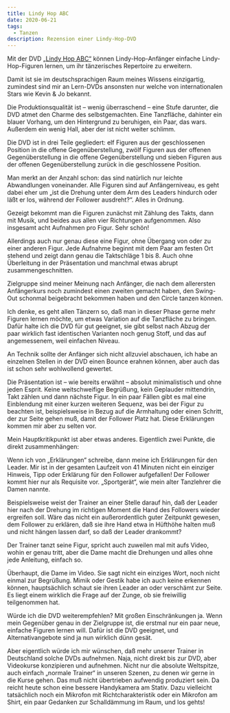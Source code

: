 ```yaml
---
title: Lindy Hop ABC
date: 2020-06-21
tags:
  - Tanzen
description: Rezension einer Lindy-Hop-DVD
---
```

Mit der DVD [„Lindy Hop ABC“](https://2020.dietanzfabrik.de/?p=535) können Lindy-Hop-Anfänger einfache Lindy-Hop-Figuren lernen, um ihr tänzerisches Repertoire zu erweitern.

Damit ist sie im deutschsprachigen Raum meines Wissens einzigartig, zumindest sind mir an Lern-DVDs ansonsten nur welche von internationalen Stars wie Kevin & Jo bekannt.

Die Produktionsqualität ist – wenig überraschend – eine Stufe darunter, die DVD atmet den Charme des selbstgemachten. Eine Tanzfläche, dahinter ein blauer Vorhang, um den Hintergrund zu beruhigen, ein Paar, das wars. Außerdem ein wenig Hall, aber der ist nicht weiter schlimm.

Die DVD ist in drei Teile gegliedert: elf Figuren aus der geschlossenen Position in die offene Gegenüberstellung, zwölf Figuren aus der offenen Gegenüberstellung in die offene Gegenüberstellung und sieben Figuren aus der offenen Gegenüberstellung zurück in die geschlossene Position.

Man merkt an der Anzahl schon: das sind natürlich nur leichte Abwandlungen voneinander. Alle Figuren sind auf Anfängerniveau, es geht dabei eher um „ist die Drehung unter dem Arm des Leaders hindurch oder läßt er los, während der Follower ausdreht?“. Alles in Ordnung.

Gezeigt bekommt man die Figuren zunächst mit Zählung des Takts, dann mit Musik, und beides aus allen vier Richtungen aufgenommen. Also insgesamt acht Aufnahmen pro Figur. Sehr schön!

Allerdings auch nur genau diese eine Figur, ohne Übergang von oder zu einer anderen Figur. Jede Aufnahme beginnt mit dem Paar am festen Ort stehend und zeigt dann genau die Taktschläge 1 bis 8. Auch ohne Überleitung in der Präsentation und manchmal etwas abrupt zusammengeschnitten.

Zielgruppe sind meiner Meinung nach Anfänger, die nach dem allerersten Anfängerkurs noch zumindest einen zweiten gemacht haben, den Swing-Out schonmal beigebracht bekommen haben und den Circle tanzen können.

Ich denke, es geht allen Tänzern so, daß man in dieser Phase gerne mehr Figuren lernen möchte, um etwas Variation auf die Tanzfläche zu bringen. Dafür halte ich die DVD für gut geeignet, sie gibt selbst nach Abzug der paar wirklich fast identischen Varianten noch genug Stoff, und das auf angemessenem, weil einfachen Niveau.

An Technik sollte der Anfänger sich nicht allzuviel abschauen, ich habe an einzelnen Stellen in der DVD einen Bounce erahnen können, aber auch das ist schon sehr wohlwollend gewertet.

Die Präsentation ist – wie bereits erwähnt – absolut minimalistisch und ohne jeden Esprit. Keine weitschweifige Begrüßung, kein Geplauder mittendrin, Takt zählen und dann nächste Figur. In ein paar Fällen gibt es mal eine Einblendung mit einer kurzen weiteren Sequenz, was bei der Figur zu beachten ist, beispielsweise in Bezug auf die Armhaltung oder einen Schritt, der zur Seite gehen muß, damit der Follower Platz hat. Diese Erklärungen kommen mir aber zu selten vor.

Mein Hauptkritikpunkt ist aber etwas anderes. Eigentlich zwei Punkte, die direkt zusammenhängen:

Wenn ich von „Erklärungen“ schreibe, dann meine ich Erklärungen für den Leader. Mir ist in der gesamten Laufzeit von 41 Minuten nicht ein einziger Hinweis, Tipp oder Erklärung für den Follower aufgefallen! Der Follower kommt hier nur als Requisite vor. „Sportgerät“, wie mein alter Tanzlehrer die Damen nannte.

Beispielsweise weist der Trainer an einer Stelle darauf hin, daß der Leader hier nach der Drehung im richtigen Moment die Hand des Followers wieder ergreifen soll. Wäre das nicht ein außerordentlich guter Zeitpunkt gewesen, dem Follower zu erklären, daß sie ihre Hand etwa in Hüfthöhe halten muß und nicht hängen lassen darf, so daß der Leader drankommt?

Der Trainer tanzt seine Figur, spricht auch zuweilen mal mit aufs Video, wohin er genau tritt, aber die Dame macht die Drehungen und alles ohne jede Anleitung, einfach so.

Überhaupt, die Dame im Video. Sie sagt nicht ein einziges Wort, noch nicht einmal zur Begrüßung. Mimik oder Gestik habe ich auch keine erkennen können, hauptsächlich schaut sie ihren Leader an oder verschämt zur Seite. Es liegt einem wirklich die Frage auf der Zunge, ob sie freiwillig teilgenommen hat.

Würde ich die DVD weiterempfehlen? Mit großen Einschränkungen ja. Wenn mein Gegenüber genau in der Zielgruppe ist, die erstmal nur ein paar neue, einfache Figuren lernen will. Dafür ist die DVD geeignet, und Alternativangebote sind ja nun wirklich dünn gesät.

Aber eigentlich würde ich mir wünschen, daß mehr unserer Trainer in Deutschland solche DVDs aufnehmen. Naja, nicht direkt bis zur DVD, aber Videokurse konzipieren und aufnehmen. Nicht nur die absolute Weltspitze, auch einfach „normale Trainer“ in unseren Szenen, zu denen wir gerne in die Kurse gehen. Das muß nicht übertrieben aufwendig produziert sein. Da reicht heute schon eine bessere Handykamera am Stativ. Dazu vielleicht tatsächlich noch ein Mikrofon mit Richtcharakteristik oder ein Mikrofon am Shirt, ein paar Gedanken zur Schalldämmung im Raum, und los gehts!
